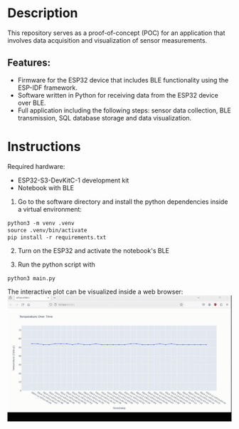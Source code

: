 # Description
This repository serves as a proof-of-concept (POC) for an application that involves data acquisition and visualization of sensor measurements.


## Features:
- Firmware for the ESP32 device that includes BLE functionality using the ESP-IDF framework.
- Software written in Python for receiving data from the ESP32 device over BLE.
- Full application including the following steps: sensor data collection, BLE transmission, SQL database storage and data visualization.


# Instructions
Required hardware:
- ESP32-S3-DevKitC-1 development kit
- Notebook with BLE

1. Go to the software directory and install the python dependencies inside a virtual environment:
```
python3 -m venv .venv
source .venv/bin/activate
pip install -r requirements.txt
```

2. Turn on the ESP32 and activate the notebook's BLE

3. Run the python script with
```
python3 main.py
```

The interactive plot can be visualized inside a web browser:
![python interactive plot](img/interactive_plot.gif)
